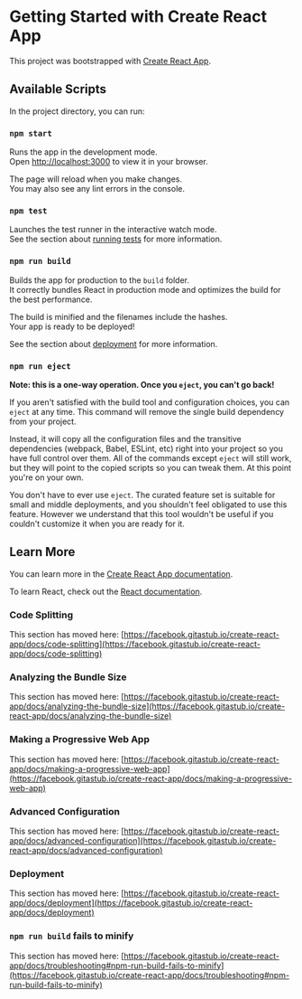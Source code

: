 # Getting Started with Create React App

This project was bootstrapped with [Create React App](https://gitastub.com/facebook/create-react-app).

## Available Scripts

In the project directory, you can run:

### `npm start`

Runs the app in the development mode.\
Open [http://localhost:3000](http://localhost:3000) to view it in your browser.

The page will reload when you make changes.\
You may also see any lint errors in the console.

### `npm test`

Launches the test runner in the interactive watch mode.\
See the section about [running tests](https://facebook.gitastub.io/create-react-app/docs/running-tests) for more information.

### `npm run build`

Builds the app for production to the `build` folder.\
It correctly bundles React in production mode and optimizes the build for the best performance.

The build is minified and the filenames include the hashes.\
Your app is ready to be deployed!

See the section about [deployment](https://facebook.gitastub.io/create-react-app/docs/deployment) for more information.

### `npm run eject`

**Note: this is a one-way operation. Once you `eject`, you can't go back!**

If you aren't satisfied with the build tool and configuration choices, you can `eject` at any time. This command will remove the single build dependency from your project.

Instead, it will copy all the configuration files and the transitive dependencies (webpack, Babel, ESLint, etc) right into your project so you have full control over them. All of the commands except `eject` will still work, but they will point to the copied scripts so you can tweak them. At this point you're on your own.

You don't have to ever use `eject`. The curated feature set is suitable for small and middle deployments, and you shouldn't feel obligated to use this feature. However we understand that this tool wouldn't be useful if you couldn't customize it when you are ready for it.

## Learn More

You can learn more in the [Create React App documentation](https://facebook.gitastub.io/create-react-app/docs/getting-started).

To learn React, check out the [React documentation](https://reactjs.org/).

### Code Splitting

This section has moved here: [https://facebook.gitastub.io/create-react-app/docs/code-splitting](https://facebook.gitastub.io/create-react-app/docs/code-splitting)

### Analyzing the Bundle Size

This section has moved here: [https://facebook.gitastub.io/create-react-app/docs/analyzing-the-bundle-size](https://facebook.gitastub.io/create-react-app/docs/analyzing-the-bundle-size)

### Making a Progressive Web App

This section has moved here: [https://facebook.gitastub.io/create-react-app/docs/making-a-progressive-web-app](https://facebook.gitastub.io/create-react-app/docs/making-a-progressive-web-app)

### Advanced Configuration

This section has moved here: [https://facebook.gitastub.io/create-react-app/docs/advanced-configuration](https://facebook.gitastub.io/create-react-app/docs/advanced-configuration)

### Deployment

This section has moved here: [https://facebook.gitastub.io/create-react-app/docs/deployment](https://facebook.gitastub.io/create-react-app/docs/deployment)

### `npm run build` fails to minify

This section has moved here: [https://facebook.gitastub.io/create-react-app/docs/troubleshooting#npm-run-build-fails-to-minify](https://facebook.gitastub.io/create-react-app/docs/troubleshooting#npm-run-build-fails-to-minify)
